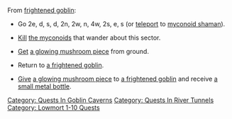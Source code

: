 From [frightened goblin](Frightened_Goblin "wikilink"):

-   Go 2e, d, s, d, 2n, 2w, n, 4w, 2s, e, s (or
    [teleport](Teleport "wikilink") to [myconoid
    shaman](Myconoid_Shaman "wikilink")).

<!-- -->

-   [Kill](Kill "wikilink") [the myconoids](Myconoid "wikilink") that
    wander about this sector.

<!-- -->

-   [Get](Get "wikilink") [a glowing mushroom
    piece](Glowing_Mushroom_Piece "wikilink") from ground.

<!-- -->

-   Return to [a frightened goblin](Frightened_Goblin "wikilink").

<!-- -->

-   [Give](Give "wikilink") [a glowing mushroom
    piece](Glowing_Mushroom_Piece "wikilink") to [a frightened
    goblin](Frightened_Goblin "wikilink") and receive [a small metal
    bottle](Small_Metal_Bottle_(potion) "wikilink").

[Category: Quests In Goblin
Caverns](Category:_Quests_In_Goblin_Caverns "wikilink") [Category:
Quests In River Tunnels](Category:_Quests_In_River_Tunnels "wikilink")
[Category: Lowmort 1-10
Quests](Category:_Lowmort_1-10_Quests "wikilink")
